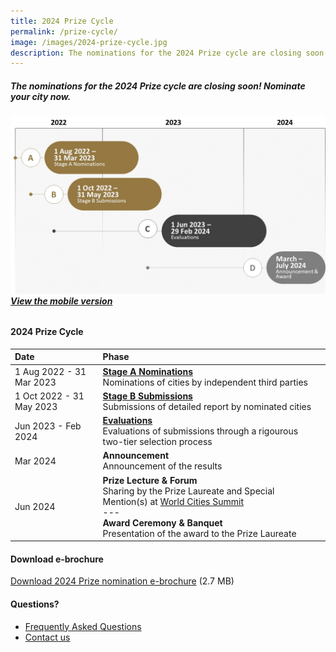 ```yaml
---
title: 2024 Prize Cycle
permalink: /prize-cycle/
image: /images/2024-prize-cycle.jpg
description: The nominations for the 2024 Prize cycle are closing soon! Nominate your city now.
---
```


##### The nominations for the 2024 Prize cycle are closing soon! Nominate your city now. 

###### ![2024 Prize cycle](/images/2024-prize-cycle.jpg)**[View the mobile version](/images/2024-prize-cycle-mobile.jpg/)**

#### **2024 Prize Cycle**

| Date | Phase |
| :--- | :--- |
| 1 Aug 2022 - 31 Mar 2023 | **[Stage A Nominations](/stage-a/)** <br> Nominations of cities by independent third parties |
| 1 Oct 2022 - 31 May 2023 | **[Stage B Submissions](/stage-b/)** <br> Submissions of detailed report by nominated cities |
| Jun 2023 - Feb 2024 | **[Evaluations](/evaluations/)** <br> Evaluations of submissions through a rigourous two-tier selection process |
| Mar 2024 | **Announcement** <br> Announcement of the results |
| Jun 2024 | **Prize Lecture & Forum** <br> Sharing by the Prize Laureate and Special Mention(s) at [World Cities Summit](https://www.worldcitiessummit.com.sg) <br> --- <br> **Award Ceremony & Banquet** <br> Presentation of the award to the Prize Laureate |

#### **Download e-brochure**

[Download 2024 Prize nomination e-brochure](/documents/2024-prize-nomination-brochure.pdf/) (2.7 MB)

#### **Questions?**

- [Frequently Asked Questions](/faq/)
- [Contact us](/feedback/)
